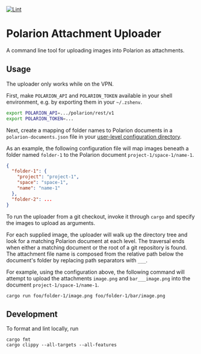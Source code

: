 [![Lint](https://github.com/gematik/polarion-attachment-uploader/actions/workflows/lint.yml/badge.svg)](https://github.com/gematik/polarion-attachment-uploader/actions/workflows/lint.yml)

# Polarion Attachment Uploader

A command line tool for uploading images into Polarion as attachments.

## Usage

The uploader only works while on the VPN.

First, make `POLARION_API` and `POLARION_TOKEN` available in your shell environment, e.g. by exporting
them in your `~/.zshenv`.

```zsh
export POLARION_API=.../polarion/rest/v1
export POLARION_TOKEN=...
```

Next, create a mapping of folder names to Polarion documents in a `polarion-documents.json`
file in your [user-level configuration directory].

As an example, the following configuration file will map images beneath a folder named `folder-1` to
the Polarion document `project-1/space-1/name-1`.

```json
{
  "folder-1": {
    "project": "project-1",
    "space": "space-1",
    "name": "name-1"
  },
  "folder-2": ...
}
```

To run the uploader from a git checkout, invoke it through `cargo` and specify the images to upload
as arguments.

For each supplied image, the uploader will walk up the directory tree and look for a matching Polarion
document at each level. The traversal ends when either a matching document or the root of a git
repository is found. The attachment file name is composed from the relative path below the document's
folder by replacing path separators with `___`.

For example, using the configuration above, the following command will attempt to upload the attachments
`image.png` and `bar___image.png` into the document `project-1/space-1/name-1`.

```
cargo run foo/folder-1/image.png foo/folder-1/bar/image.png
```

## Development

To format and lint locally, run

```
cargo fmt
cargo clippy --all-targets --all-features
```

[user-level configuration directory]: https://docs.rs/dirs/latest/dirs/fn.config_dir.html
